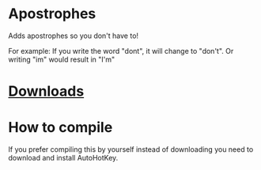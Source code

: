 # Apostrophes
Adds apostrophes so you don't have to!

For example: If you write the word "dont", it will change to "don't". Or writing "im" would result in "I'm"

# [Downloads](https://github.com/shustinm/Apostrophes/releases)




# How to compile
If you prefer compiling this by yourself instead of downloading you need to download and install AutoHotKey.
